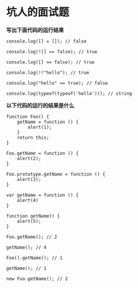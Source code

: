 # 坑人的面试题

**写出下面代码的运行结果**

	console.log([] = []); // false

	console.log(![] == false); // true

	console.log([] == false); // true

	console.log(!!"hello"); // true

	console.log("hello" == true); // false

	console.log(typeof(typeof('hello'))); // string

**以下代码的运行的结果是什么**

	function Foo() {
		getName = function () {
			alert(1);
		}
		return this;
	}

	Foo.getName = function () {
		alert(2);
	}

	Foo.prototype.getName = function () {
		alert(3);
	}

	var getName = function () {
		alert(4)
	}

	function getName() {
		alert(5);
	}

	Foo.getName(); // 2

	getName(); // 4

	Foo().getName(); // 1

	getName(); // 1

	new Foo.getName(); // 2



